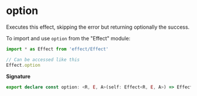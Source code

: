 # option

Executes this effect, skipping the error but returning optionally the
success.

To import and use `option` from the "Effect" module:

```ts
import * as Effect from 'effect/Effect'

// Can be accessed like this
Effect.option
```

**Signature**

```ts
export declare const option: <R, E, A>(self: Effect<R, E, A>) => Effect<R, never, Option.Option<A>>
```
